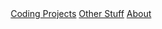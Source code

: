 ---
---

<header>
    <nav id="default-nav">
        <a href="/projects.html">Coding Projects</a>
        <a href="/others.html">Other Stuff</a>
        <a href="/about.html">About</a>
    </nav>
</header>